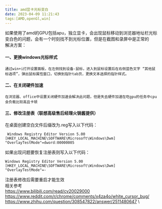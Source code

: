 ```yaml
---
title: amd显卡光标变白
date: 2023-04-09 11:21:43
tags:[AMD,openGl,win]
---
```

如果使用了amd的GPU包括apu，独立显卡，会出现鼠标移动到浏览器地址栏光标变白色的问题，会有一个时刻找不到光标位置，但是在截图和录屏中是正常的 \
解决方案：
#### 一、更换windows光标样式
    通过win+i打开设置面板，在左侧找到设备-鼠标，进入到鼠标设置后在右侧蓝色文字 “其他鼠标选项”，弹出鼠标属性窗口，切换到指针tab页，更换文本选择的指针样式。
#### 二、在关闭硬件加速
    在浏览器、office中设置关闭硬件加速会解决此问题，但是失去硬件加速在吃gpu的任务中cpu会负载比较高且卡顿
#### 三、修改注册表（联想高级售后经理火锅酱提供）
在桌面创建空白文件后缀改为.reg写入以下代码：
```
 Windows Registry Editor Version 5.00
[HKEY_LOCAL_MACHINE\SOFTWARE\Microsoft\Windows\Dwm]
"OverlayTestMode"=dword:00000005 
```

如果出现问题要恢复注册表则写入以下代码：
```
Windows Registry Editor Version 5.00
[HKEY_LOCAL_MACHINE\SOFTWARE\Microsoft\Windows\Dwm]
"OverlayTestMode"=- 
```

注册表修改后需要重启才能生效 \
相关参考 \
https://www.bilibili.com/read/cv20029000 \
https://www.reddit.com/r/chrome/comments/x4za4o/white_cursor_bug/ \
https://www.zhihu.com/question/308547822/answer/2511480647 \